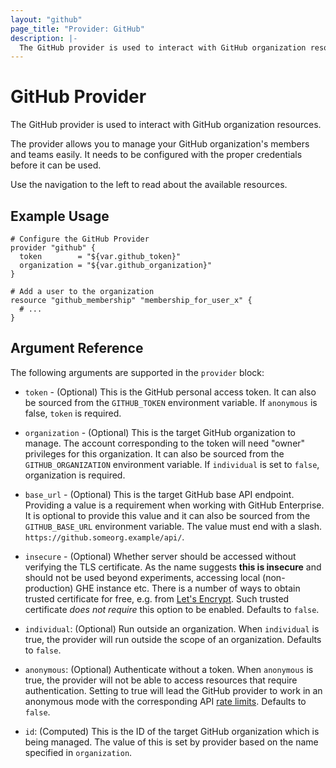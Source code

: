 ```yaml
---
layout: "github"
page_title: "Provider: GitHub"
description: |-
  The GitHub provider is used to interact with GitHub organization resources.
---
```


# GitHub Provider

The GitHub provider is used to interact with GitHub organization resources.

The provider allows you to manage your GitHub organization's members and teams easily.
It needs to be configured with the proper credentials before it can be used.

Use the navigation to the left to read about the available resources.

## Example Usage

```hcl
# Configure the GitHub Provider
provider "github" {
  token        = "${var.github_token}"
  organization = "${var.github_organization}"
}

# Add a user to the organization
resource "github_membership" "membership_for_user_x" {
  # ...
}
```

## Argument Reference

The following arguments are supported in the `provider` block:

* `token` - (Optional) This is the GitHub personal access token. It can also be
  sourced from the `GITHUB_TOKEN` environment variable. If `anonymous` is false,
  `token` is required.

* `organization` - (Optional) This is the target GitHub organization to manage.
  The account corresponding to the token will need "owner" privileges for this
  organization. It can also be sourced from the `GITHUB_ORGANIZATION`
  environment variable. If `individual` is set to `false`, organization is required.

* `base_url` - (Optional) This is the target GitHub base API endpoint. Providing a value is a
  requirement when working with GitHub Enterprise.  It is optional to provide this value and
  it can also be sourced from the `GITHUB_BASE_URL` environment variable.  The value must end with a slash.
  `https://github.someorg.example/api/`.

* `insecure` - (Optional) Whether server should be accessed without verifying the TLS certificate.
  As the name suggests **this is insecure** and should not be used beyond experiments,
  accessing local (non-production) GHE instance etc.
  There is a number of ways to obtain trusted certificate for free, e.g. from [Let's Encrypt](https://letsencrypt.org/).
  Such trusted certificate *does not require* this option to be enabled.
  Defaults to `false`.

* `individual`: (Optional) Run outside an organization.  When `individual` is true, the provider will run outside
  the scope of an organization. Defaults to `false`.

* `anonymous`: (Optional) Authenticate without a token.  When `anonymous` is true, the provider will not be able to
  access resources that require authentication. Setting to true will lead the GitHub provider to work in an anonymous
  mode with the corresponding API [rate limits](https://developer.github.com/v3/#rate-limiting).  Defaults to `false`.

* `id`: (Computed) This is the ID of the target GitHub organization which is being managed. The value of this is set by
  provider based on the name specified in `organization`.
